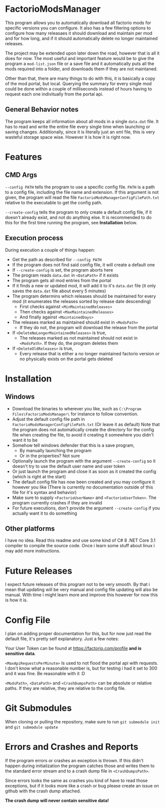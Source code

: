 
# FactorioModsManager

This program allows you to automatically download all factorio mods
for specific versions you can configure. It also has a few filtering
options to configure how many releasaes it should download and maintain
per mod and for how long, and if it should automatically delete no longer
maintained releases.

The project may be extended upon later down the road, however that is all it
does for now. The most useful and important feature would be to give the
program a `mod-list.json` file or a save file and it automatically puts all
the mods required into a folder, and downloads them if they are not maintaned.

Other than that, there are many things to do with this, it is basically a
copy of the mod portal, but local. Querying the summary for every single mod
could be done within a couple of milliseconds instead of hours having to request
each one indivitually from the portal api.

## General Behavior notes

The program keeps all information about all mods in a single `data.dat` file.
It has to read and write the entire file every single time when launching or
saving changes. Additionally, since it is literally just an xml file, this is
very wasteful storage space wise. However it is how it is right now.

# Features

## CMD Args

`--config PATH` tells the program to use a specific config file. `PATH` is a path
to a config file, including the file name and extension.
If this argument is not given, the program will read the file
`FactorioModsManagerConfigFilePath.txt` relative to the executable to get the config
path.

`--create-config` tells the program to only create a default config file, if it
doesn't already exist, and not do anything else. It is recommended to do this for
the first time running the program, see **Installation** below.

## Execution process

During execution a couple of things happen:
* Get the path as described for `--config PATH`
* If the program does not find said config file, it will create a default one
* If `--create-config` is set, the program aborts here
* The program reads `data.dat` in `<DataPath>` if it exists
* The program gets all mod entries from the portal
* If it finds a new or updated mod, it will add it to it's `data.dat` file
  (it only saves the `data.dat` file about every 5 minutes)
* The program determins which releases should be maintained for every mod
  (it enumerates the releases sorted by release date descending)
  * First checks against `<MinMaintainedReleases>`
  * Then checks against `<MaxMaintainedReleases>`
  * And finally against `<MaintainedDays>`
* The releases marked as maintained should exist in `<ModsPath>`
  * If they do not, the program will download the release from the portal
* If `<DeleteNoLongerMaintainedReleases>` is true,
  * The releases marked as not maintained should not exist in `<ModsPath>`.
    If they do, the program deletes them
* If `<DeleteOldReleases>` is true,
  * Every release that is either a no longer maintained factorio version
    or no physically exists on the portal gets deleted

# Installation

## Windows

* Download the binaries to wherever you like, such as
  `C:\Program Files\FactorioModsManager\` for instance to follow convention.
* Adjust the default config file path in `FactorioModsManagerConfigFilePath.txt`
  (Or leave it as default)
  Note that the program does not automatically create the directory for the config
  file when creating the file, to avoid it creating it somewhere you didn't want it
  to be
* Somehow tell windows defender that this is a save program,
  * By manually launching the program
  * Or in the properties? Not sure
* Optionally launch the program with the argument `--create-config`
  so it doesn't try to use the default user name and user token
* Or just launch the program and close it as soon as it created the config
  (which is right at the start)
* The default config file has now been created and you may configure it however you like
  (There is currently no documentation outside of this file for it's syntax and behavior)
* Make sure to supply `<FactorioUserName>` and `<FactorioUserToken>`.
  The program currently crashes if they are invalid
* For future executions, don't provide the argument `--create-config` if you actually
  want it to do something

## Other platforms

I have no idea. Read this readme and use some kind of C# 8 .NET Core 3.1 compiler to
compile the source code. Once i learn some stuff about linux i may add more instructions.

# Future Releases

I expect future releases of this program not to be very smooth.
By that i mean that updating will be very manual and config file updating will also be
manual. With time i might learn more and improve this however for now this is how it is.

# Config File

I plan on adding proper documentation for this, but for now just read the default file,
it's pretty self explanatory. Just a few notes:

Your User Token can be found at https://factorio.com/profile **and is sensitive data**.

`<MaxApiRequestsPerMinute>` Is used to not flood the portal api with requests. I don't
know what a reasonable number is, but for testing i had it set to 300 and it was fine.
Be reasonable with it :D

`<ModsPath>`, `<DataPath>` and `<CrashDumpsPath>` can be absolute or relative paths.
If they are relative, they are relative to the config file.

# Git Submodules

When cloning or pulling the repository,
make sure to run `git submodule init` and `git submodule update`

# Errors and Crashes and Reports

If the program errors or crashes an exception is thrown.
If this didn't happen during initialization the program catches those and writes them
to the standard error stream and to a crash dump file in `<CrashDumpsPath>`.

Since errors looks the same as crashes you kind of have to read those exceptions,
but if it looks more like a crash or bug please create an issue on github with the crash dump attached.

**The crash dump will never contain sensitive data!**

